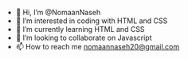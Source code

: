 - 👋 Hi, I’m @NomaanNaseh
- 👀 I’m interested in coding with HTML and CSS
- 🌱 I’m currently learning HTML and CSS
- 💞️ I’m looking to collaborate on Javascript
- 📫 How to reach me nomaannaseh20@gmail.com

<!---
NomaanNaseh/NomaanNaseh is a ✨ special ✨ repository because its `README.md` (this file) appears on your GitHub profile.
You can click the Preview link to take a look at your changes.
--->
